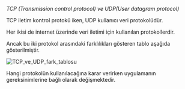 *TCP (Transmission control protocol) ve UDP(User datagram protocol)*

TCP iletim kontrol protokü iken, UDP kullanıcı veri protokolüdür.

Her ikisi de internet üzerinde veri iletimi için kullanılan protokollerdir.

Ancak bu iki protokol arasındaki farklılıkları gösteren tablo aşağıda gösterilmiştir.

![TCP_ve_UDP_fark_tablosu](https://github.com/user-attachments/assets/a2c3c963-ff15-470f-8dd7-acb0f48b7bac)


Hangi protokolün kullanılacağına karar verirken uygulamanın gereksinimlerine bağlı olarak değişmektedir.
